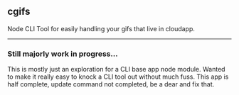 ## cgifs


Node CLI Tool for easily handling your gifs that live in cloudapp.

---


### Still majorly work in progress...

This is mostly just an exploration for a CLI base app node module. Wanted to make it really easy to knock a CLI tool out without much fuss. This app is half complete, update command not completed, be a dear and fix that.



